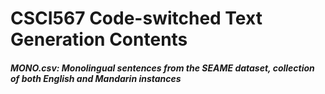 # CSCI567 Code-switched Text Generation Contents

##### MONO.csv: Monolingual sentences from the SEAME dataset, collection of both English and Mandarin instances
